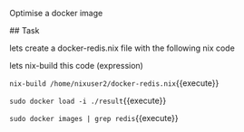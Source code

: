 Optimise a docker image

## Task

lets create a docker-redis.nix file with the following nix code

lets nix-build this code (expression)

`nix-build /home/nixuser2/docker-redis.nix`{{execute}}

`sudo docker load -i ./result`{{execute}}

`sudo docker images | grep redis`{{execute}}

